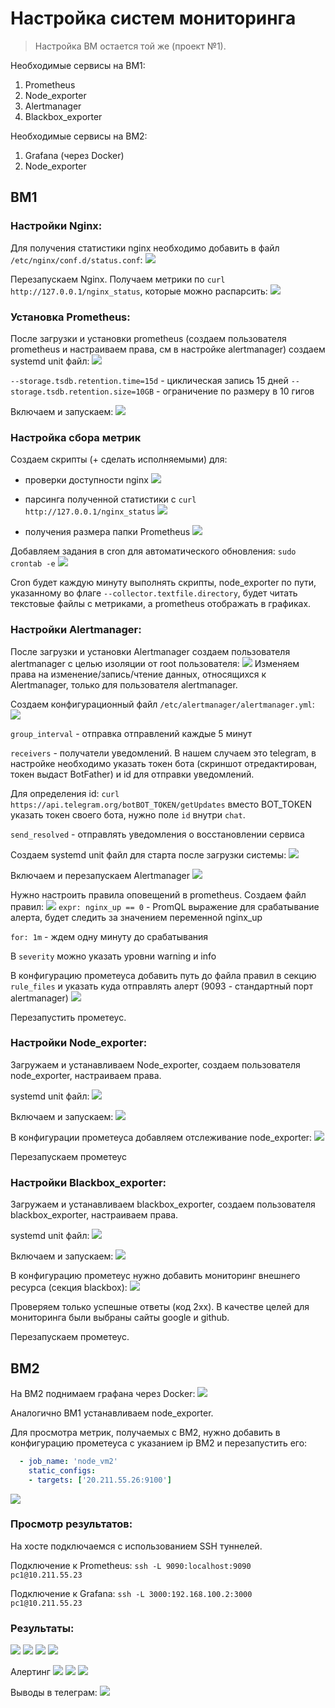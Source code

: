 # Настройка систем мониторинга

>Настройка ВМ остается той же (проект №1).

Необходимые сервисы на ВМ1:
1) Prometheus
2) Node_exporter
3) Alertmanager
4) Blackbox_exporter

Необходимые сервисы на ВМ2:
1) Grafana (через Docker)
2) Node_exporter

## ВМ1

### Настройки Nginx:
Для получения статистики nginx необходимо добавить в файл `/etc/nginx/conf.d/status.conf`:
![](./img/nginx_status.png)

Перезапускаем Nginx.
Получаем метрики по `curl http://127.0.0.1/nginx_status`, которые можно распарсить:
![](./img/nginx_statistic.png)

### Установка Prometheus:
После загрузки и установки prometheus (создаем пользователя prometheus и настраиваем права, см в настройке alertmanager) создаем systemd unit файл:
![](./img/s1_systemd_prometheus.png)

`--storage.tsdb.retention.time=15d` - циклическая запись 15 дней
`--storage.tsdb.retention.size=10GB` - ограничение по размеру в 10 гигов

Включаем и запускаем:
![](./img/s1_prometheus.png)

### Настройка сбора метрик
Создаем скрипты (+ сделать исполняемыми) для:
- проверки доступности nginx
![](./img/nginx_status_bash.png)

- парсинга полученной статистики с `curl http://127.0.0.1/nginx_status`
![](./img/nginx_metrics_bash.png)

- получения размера папки Prometheus
![](./img/prometheus_size_script.png)

Добавляем задания в cron для автоматического обновления: `sudo crontab -e`
![](./img/cron.png)

Cron будет каждую минуту выполнять скрипты, node_exporter по пути, указанному во флаге `--collector.textfile.directory`, будет читать текстовые файлы с метриками, а prometheus отображать в графиках.


### Настройки Alertmanager:
После загрузки и установки Alertmanager создаем пользователя alertmanager с целью изоляции от root пользователя:
![](./img/s1_alert_own.png)
Изменяем права на изменение/запись/чтение данных, относящихся к Alertmanager, только для пользователя alertmanager.

Создаем конфигурационный файл `/etc/alertmanager/alertmanager.yml`:
![](./img/alert.png)

`group_interval` - отправка отправлений каждые 5 минут

`receivers` - получатели уведомлений. В нашем случаем это telegram, в настройке необходимо указать токен бота (скриншот отредактирован, токен выдаст BotFather) и id для отправки уведомлений.

Для определения id:
`curl https://api.telegram.org/botBOT_TOKEN/getUpdates`
вместо BOT_TOKEN указать токен своего бота, нужно поле `id`  внутри `chat`.

`send_resolved` - отправлять уведомления о восстановлении сервиса

Создаем systemd unit файл для старта после загрузки системы:
![](./img/s1_systemd_alert.png)

Включаем и перезапускаем Alertmanager
![](./img/s1_alert.png)

Нужно настроить правила оповещений в prometheus.
Создаем файл правил:
![](./img/nginx_rules.png)
`expr: nginx_up == 0` - PromQL выражение для срабатывание алерта, будет следить за значением переменной nginx_up

`for: 1m` - ждем одну минуту до срабатывания

В `severity` можно указать уровни warning и info

В конфигурацию прометеуса добавить путь до файла правил в секцию `rule_files` и указать куда отправлять алерт (9093 - стандартный порт alertmanager)
![](./img/prom_alert.png)

Перезапустить прометеус.

### Настройки Node_exporter:
Загружаем и устанавливаем Node_exporter, создаем пользователя node_exporter, настраиваем права.

systemd unit файл:
![](./img/s1_systemd_node.png)

Включаем и запускаем:
![](./img/s1_node.png)

В конфигурации прометеуса добавляем отслеживание node_exporter:
![](./img/prom_node.png)

Перезапускаем прометеус

### Настройки Blackbox_exporter:
Загружаем и устанавливаем blackbox_exporter, создаем пользователя blackbox_exporter, настраиваем права.

systemd unit файл:
![](./img/s1_systemd_black.png)

Включаем и запускаем:
![](./img/s1_black.png)

В конфигурацию прометеус нужно добавить мониторинг внешнего ресурса (секция blackbox):
![](./img/prometheus_black.png)

Проверяем только успешные ответы (код 2xx).
В качестве целей для мониторинга были выбраны сайты google и github.

Перезапускаем прометеус.


## ВМ2

На ВМ2 поднимаем графана через Docker:
![](./img/s2_docker.png)
 
Аналогично ВМ1 устанавливаем node_exporter.

Для просмотра метрик, получаемых с ВМ2, нужно добавить в конфигурацию прометеуса с указанием ip ВМ2 и перезапустить его:
```yaml
  - job_name: 'node_vm2'
    static_configs:
    - targets: ['20.211.55.26:9100']
```

![](./img/prometheus_job_vm2.png)

### Просмотр результатов:
На хосте подключаемся с использованием SSH туннелей.

Подключение к Prometheus: `ssh -L 9090:localhost:9090 pc1@10.211.55.23`

Подключение к Grafana: `ssh -L 3000:192.168.100.2:3000 pc1@10.211.55.23`


### Результаты:

![](./img/grafana_1.png)
![](./img/grafana_blackbox.png)
![](./img/grafana_dir_size.png)
![](./img/grafana_probe.png)


Алертинг
![](./img/prometheus_alert_up.png)
![](./img/prometheus_alert_pending.png)
![](./img/prometheus_alert_down.png)

Выводы в телеграм:
![](./img/telegram.png)
